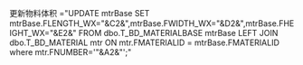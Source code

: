 更新物料体积
="UPDATE mtrBase SET mtrBase.FLENGTH_WX="&C2&",mtrBase.FWIDTH_WX="&D2&",mtrBase.FHEIGHT_WX="&E2&" 
FROM dbo.T_BD_MATERIALBASE mtrBase LEFT JOIN dbo.T_BD_MATERIAL mtr ON mtr.FMATERIALID = mtrBase.FMATERIALID where  mtr.FNUMBER='"&A2&"';"


